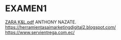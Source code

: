 # EXAMEN1
[ZARA K&L.pdf](https://github.com/user-attachments/files/21391392/ZARA.K.L.pdf)
ANTHONY NAZATE.
https://herramientasaimarketingdigital2.blogspot.com/
https://www.servientrega.com.ec/
